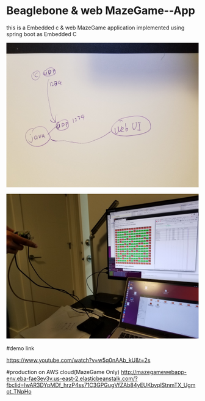 # Beaglebone & web MazeGame--App

this is a Embedded c & web MazeGame application implemented using spring boot as Embedded C

![alt text](Readme-Images/stucture.jpg)

![alt text](Readme-Images/demo.jpg)

#demo link

https://www.youtube.com/watch?v=w5q0nAAb_kU&t=2s

#production on AWS cloud(MazeGame Only)
http://mazegamewebapp-env.eba-fae3ev3v.us-east-2.elasticbeanstalk.com/?fbclid=IwAR3DYpMDf_hrzP4ss71C3GPGugVfZAb84yEUKbvplStnmTX_Ugmot_TNpHo